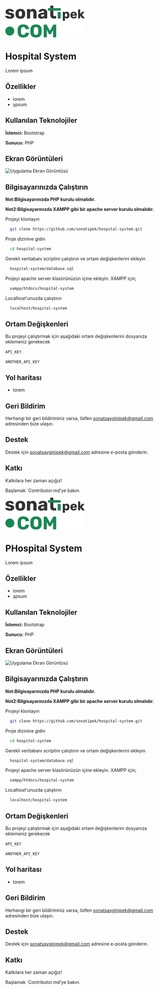 
![Logo](https://raw.githubusercontent.com/sonatipek/dogadan-tea-advices/main/public/sonatipek-brand-logo.svg)

    
# Hospital System

Lorem ipsum


## Özellikler

- lorem
- şpsum

  
## Kullanılan Teknolojiler

**İstemci:**  Bootstrap

**Sunucu:** PHP

  
## Ekran Görüntüleri

![Uygulama Ekran Görüntüsü](https://via.placeholder.com/468x300?text=App+Screenshot+Here)

  
## Bilgisayarınızda Çalıştırın
**Not:Bilgisayarınızda PHP kurulu olmalıdır.**

**Not2:Bilgisayarınızda XAMPP gibi bir apache server kurulu olmalıdır.**

Projeyi klonlayın

```bash
  git clone https://github.com/sonatipek/hospital-system.git
```

Proje dizinine gidin

```bash
  cd hospital-system
```

Gerekli veritabanı scriptini çalıştırın ve ortam değişkenlerini ekleyin

```bash
  hospital-system/database.sql
```

Projeyi apache server klasörünüzün içine ekleyin.
XAMPP için;

```bash
  xampp/htdocs/hospital-system
```

Localhost'unuzda çalıştırın

```bash
  localhost/hospital-system
```

  
## Ortam Değişkenleri

Bu projeyi çalıştırmak için aşağıdaki ortam değişkenlerini dosyanıza eklemeniz gerekecek

`API_KEY`

`ANOTHER_API_KEY`

  
## Yol haritası

- lorem

  
## Geri Bildirim

Herhangi bir geri bildiriminiz varsa, lütfen sonatsayginipek@gmail.com adresinden bize ulaşın.

  
## Destek

Destek için sonatsayginipek@gmail.com adresine e-posta gönderin.

  
## Katkı

Katkılara her zaman açığız!

Başlamak `Contributor.md'ye bakın.

  
![Logo](https://raw.githubusercontent.com/sonatipek/dogadan-tea-advices/main/public/sonatipek-brand-logo.svg)

    
# PHospital System

Lorem ipsum


## Özellikler

- lorem
- şpsum

  
## Kullanılan Teknolojiler

**İstemci:**  Bootstrap

**Sunucu:** PHP

  
## Ekran Görüntüleri

![Uygulama Ekran Görüntüsü](https://via.placeholder.com/468x300?text=App+Screenshot+Here)

  
## Bilgisayarınızda Çalıştırın
**Not:Bilgisayarınızda PHP kurulu olmalıdır.**

**Not2:Bilgisayarınızda XAMPP gibi bir apache server kurulu olmalıdır.**

Projeyi klonlayın

```bash
  git clone https://github.com/sonatipek/hospital-system.git
```

Proje dizinine gidin

```bash
  cd hospital-system
```

Gerekli veritabanı scriptini çalıştırın ve ortam değişkenlerini ekleyin

```bash
  hospital-system/database.sql
```

Projeyi apache server klasörünüzün içine ekleyin.
XAMPP için;

```bash
  xampp/htdocs/hospital-system
```

Localhost'unuzda çalıştırın

```bash
  localhost/hospital-system
```

  
## Ortam Değişkenleri

Bu projeyi çalıştırmak için aşağıdaki ortam değişkenlerini dosyanıza eklemeniz gerekecek

`API_KEY`

`ANOTHER_API_KEY`

  
## Yol haritası

- lorem

  
## Geri Bildirim

Herhangi bir geri bildiriminiz varsa, lütfen sonatsayginipek@gmail.com adresinden bize ulaşın.

  
## Destek

Destek için sonatsayginipek@gmail.com adresine e-posta gönderin.

  
## Katkı

Katkılara her zaman açığız!

Başlamak `Contributor.md'ye bakın.

  

